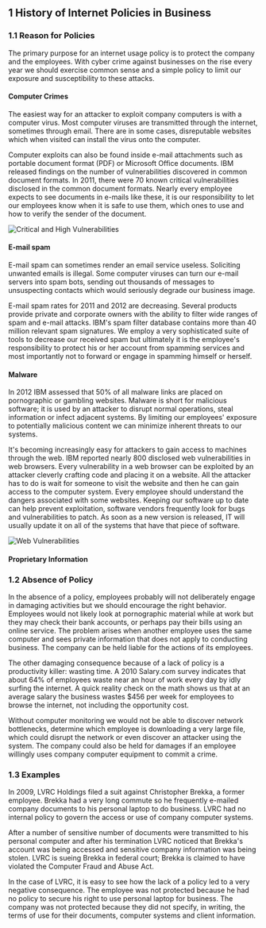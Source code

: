 ## 1 History of Internet Policies in Business

### 1.1 Reason for Policies

The primary purpose for an internet usage policy is to protect the company and the 
employees. With cyber crime against businesses on the rise every year we should 
exercise common sense and a simple policy to limit our exposure and susceptibility
to these attacks.

#### Computer Crimes

The easiest way for an attacker to exploit company computers is with a computer virus.
Most computer viruses are transmitted through the internet, sometimes through email. 
There are in some cases, disreputable websites which when visited can install the virus
onto the computer. 

Computer exploits can also be found inside e-mail attachments such as portable
document format (PDF) or Microsoft Office documents. IBM released findings on the
number of vulnerabilities discovered in common document formats. In 2011, there were
70 known critical vulnerabilities disclosed in the common document formats. Nearly
every employee expects to see documents in e-mails like these, it is our 
responsibility to let our employees know when it is safe to use them, which ones
to use and how to verify the sender of the document. 

<img src="http://cl.ly/image/1E0h0J141M0y/Screen%20Shot%202012-11-29%20at%208.00.33%20PM.png" alt="Critical and High Vulnerabilities" />


#### E-mail spam

E-mail spam can sometimes render an email service useless. Soliciting unwanted emails 
is illegal. Some computer viruses can turn our e-mail servers into spam bots, sending
out thousands of messages to unsuspecting contacts which would seriously degrade our
business image.

E-mail spam rates for 2011 and 2012 are decreasing. Several products provide private
and corporate owners with the ability to filter wide ranges of spam and e-mail 
attacks. IBM's spam filter database contains more than 40 million relevant spam 
signatures. We employ a very sophisticated suite of tools to decrease our received
spam but ultimately it is the employee's responsibility to protect his or her account
from spamming services and most importantly not to forward or engage in spamming
himself or herself.

#### Malware

In 2012 IBM assessed that 50% of all malware links are placed on pornographic or 
gambling websites. Malware is short for malicious software; it is used by an attacker
to disrupt normal operations, steal information or infect adjacent systems. By limiting
our employees' exposure to potentially malicious content we can minimize inherent
threats to our systems.

It's becoming increasingly easy for attackers to gain access to machines through 
the web. IBM reported nearly 800 disclosed web vulnerabilities in web browsers.
Every vulnerability in a web browser can be exploited by an attacker cleverly
crafting code and placing it on a website. All the attacker has to do is wait
for someone to visit the website and then he can gain access to the computer system.
Every employee should understand the dangers associated with some websites. 
Keeping our software up to date can help prevent exploitation, software vendors
frequently look for bugs and vulnerabilities to patch. As soon as a new version
is released, IT will usually update it on all of the systems that have that piece
of software. 

<img src="http://cl.ly/image/0p1N2t061D0v/Screen%20Shot%202012-11-29%20at%208.09.24%20PM.png" alt="Web Vulnerabilities" />

#### Proprietary Information



### 1.2 Absence of Policy

In the absence of a policy, employees probably will not deliberately engage in 
damaging activities but we should encourage the right behavior. Employees would not
likely look at pornographic material while at work but they may check their bank 
accounts, or perhaps pay their bills using an online service. The problem arises when
another employee uses the same computer and sees private information that does not 
apply to conducting business. The company can be held liable for the actions of its
employees. 

The other damaging consequence because of a lack of policy is a productivity killer: 
wasting time. A 2010 Salary.com survey indicates that about 64% of employees waste
near an hour of work every day by idly surfing the internet. A quick reality check on
the math shows us that at an average salary the business wastes $456 per week for
employees to browse the internet, not including the opportunity cost.

Without computer monitoring we would not be able to discover network bottlenecks, 
determine which employee is downloading a very large file, which could disrupt the 
network or even discover an attacker using the system. The company could also be held
for damages if an employee willingly uses company computer equipment to commit a crime.

### 1.3 Examples

In 2009, LVRC Holdings filed a suit against Christopher Brekka, a former employee. 
Brekka had a very long commute so he frequently e-mailed company documents to his
personal laptop to do business. LVRC had no internal policy to govern the access or 
use of company computer systems.

After a number of sensitive number of documents were
transmitted to his personal computer and after his termination LVRC noticed that
Brekka's account was being accessed and sensitive company information was being 
stolen. LVRC is sueing Brekka in federal court; Brekka is claimed to have violated
the Computer Fraud and Abuse Act.

In the case of LVRC, it is easy to see how the lack of a policy led to a very negative
consequence. The employee was not protected because he had no policy to secure his
right to use personal laptop for business. The company was not protected because
they did not specify, in writing, the terms of use for their documents, computer 
systems and client information.



